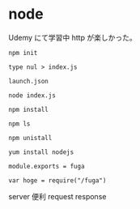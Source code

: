 # node

Udemy にて学習中
http が楽しかった。

```
npm init
```

```
type nul > index.js
```

```
launch.json
```

```
node index.js
```

```
npm install
```

```
npm ls
```

```
npm unistall
```

```
yum install nodejs
```

```
module.exports = fuga
```
```
var hoge = require("/fuga")

```

server 便利
request response
